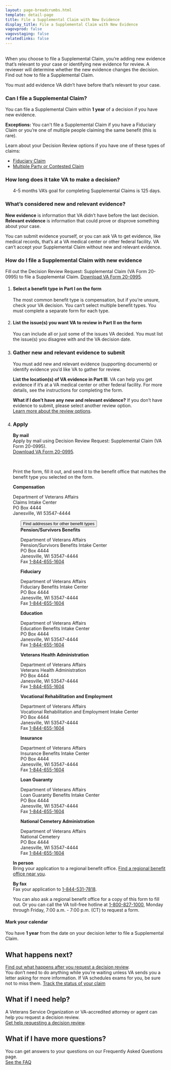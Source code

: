 ```yaml
---
layout: page-breadcrumbs.html
template: detail-page
title: File a Supplemental Claim with New Evidence
display_title: File a Supplemental Claim with New Evidence
vagovprod: false
vagovstaging: false
relatedlinks: false
---
```


<br>

<div itemprop="description" class="va-introtext">
When you choose to file a Supplemental Claim, you’re adding new evidence that’s relevant to your case or identifying new evidence for review. A reviewer will determine whether the new evidence changes the decision. Find out how to file a Supplemental Claim.
</div>

<span class="heading-level-3"><i class="far fa-copy"></i></span> You must add evidence VA didn’t have before that’s relevant to your case.

### Can I file a Supplemental Claim?

You can file a Supplemental Claim within <b>1 year</b> of a decision if you have new evidence.

**Exceptions:** You can't file a Supplemental Claim if you have a Fiduciary Claim or you’re one of multiple people claiming the same benefit (this is rare). 

Learn about your Decision Review options if you have one of these types of claims: 
- [Fiduciary Claim](/decision-reviews/fiduciary-claims/)
- [Multiple Party or Contested Claim](/decision-reviews/multiple-party-claims/)

### How long does it take VA to make a decision?

<div class="card information">
  <span class="number"><span class="heading-level-3"><i class="far fa-clock" style="margin-right: 1.5rem"></i> 4-5 months</span></span>
  <span class="description">VA’s goal for completing Supplemental Claims is 125 days.</span>
</div>

<div class="feature" markdown="0">
  
### What’s considered new and relevant evidence?

**New evidence** is information that VA didn’t have before the last decision.<br>
**Relevant evidence** is information that could prove or disprove something about your case.

You can submit evidence yourself, or you can ask VA to get evidence, like medical records, that’s at a VA medical center or other federal facility. VA can’t accept your Supplemental Claim without new and relevant evidence.

</div>

### How do I file a Supplemental Claim with new evidence
Fill out the Decision Review Request: Supplemental Claim (VA Form 20-0995) to file a Supplemental Claim. 
<a href="placeholder">Download VA Form 20-0995</a>. 

<ol class="process">
<li class="process-step list-one">

#### Select a benefit type in Part I on the form
The most common benefit type is compensation, but if you’re unsure, check your VA decision. You can’t select multiple benefit types. You must complete a separate form for each type.

</li>

<li class="process-step list-two">

#### List the issue(s) you want VA to review in Part II on the form

You can include all or just some of the issues VA decided. You must list the issue(s) you disagree with and the VA decision date.

</li>

<li class="process-step list-three">

### Gather new and relevant evidence to submit

<span class="heading-level-3"><i class="far fa-copy"></i></span> You must add new and relevant evidence (supporting documents) or identify evidence you’d like VA to gather for review. 

**List the location(s) of VA evidence in Part III**. VA can help you get evidence if it’s at a VA medical center or other federal facility. For more details, see the instructions for completing the form.

**What if I don’t have any new and relevant evidence?**
If you don’t have evidence to submit, please select another review option.
<br>
[Learn more about the review options](/decision-reviews/).

</li>

<li class="process-step list-four">

### Apply
**By mail**
<br>
Apply by mail using Decision Review Request: Supplemental Claim (VA Form 20-0995). 
<br>
<a href="placeholder">Download VA Form 20-0995</a>.

<br>

Print the form, fill it out, and send it to the benefit office that matches the benefit type you selected on the form. 

<b>Compensation</b>
<p class="va-address-block">
Department of Veterans Affairs<br>
Claims Intake Center<br>
PO Box 4444<br>
Janesville, WI 53547-4444<br>

</p>

<ul class="usa-accordion" aria-multiselectable="true">
  <button class="usa-button-unstyled usa-accordion-button" aria-controls="VA-burials-survivor-spouse">Find addresses for other benefit types</button>
    <div id="VA-burials-survivor-spouse" class="usa-accordion-content" >

<div class ="vads-u-display--flex vads-u-flex-direction--row">
<div class ="vads-u-flex--1">
  <b>Pension/Survivors Benefits</b>
    <p class="va-address-block">
Department of Veterans Affairs<br>
Pension/Survivors Benefits Intake Center<br>
PO Box 4444<br>
Janesville, WI 53547-4444<br>
Fax <a href="tel:+1phonenumber">1-844-655-1604</a><br>
    </p>
</div>

<div class ="vads-u-flex--1">
  <b>Fiduciary</b>
    <p class="va-address-block">
Department of Veterans Affairs<br>
Fiduciary Benefits Intake Center<br>
PO Box 4444<br>
Janesville, WI 53547-4444<br>
Fax <a href="tel:+1phonenumber">1-844-655-1604</a><br>
    </p>
</div>
</div>

<div class ="vads-u-display--flex vads-u-flex-direction--row">
<div class ="vads-u-flex--1">
  <b>Education</b>
    <p class="va-address-block">
Department of Veterans Affairs<br>
Education Benefits Intake Center<br>
PO Box 4444<br>
Janesville, WI 53547-4444<br>
Fax <a href="tel:+1phonenumber">1-844-655-1604</a><br>
    </p>
</div>

<div class ="vads-u-flex--1">
  <b>Veterans Health Administration</b>
    <p class="va-address-block">
Department of Veterans Affairs<br>
Veterans Health Administration<br>
PO Box 4444<br>
Janesville, WI 53547-4444<br>
Fax <a href="tel:+1phonenumber">1-844-655-1604</a><br>
    </p>
</div>
</div>

<div class ="vads-u-display--flex vads-u-flex-direction--row">
<div class ="vads-u-flex--1">
  <b>Vocational Rehabilitation and Employment</b>
    <p class="va-address-block">
     Department of Veterans Affairs<br>
     Vocational Rehabilitation and Employment Intake Center<br>
     PO Box 4444<br>
     Janesville, WI 53547-4444<br>
     Fax <a href="tel:+1phonenumber">1-844-655-1604</a><br>
    </p>
</div>


<div class ="vads-u-flex--1">
  <b>Insurance</b>
    <p class="va-address-block">
Department of Veterans Affairs<br>
Insurance Benefits Intake Center<br>
PO Box 4444<br>
Janesville, WI 53547-4444<br>
Fax <a href="tel:+1phonenumber">1-844-655-1604</a><br>
    </p>
</div>
</div>

<div class ="vads-u-display--flex vads-u-flex-direction--row">
<div class ="vads-u-flex--1">
  <b>Loan Guaranty</b>
    <p class="va-address-block">
Department of Veterans Affairs<br>
Loan Guaranty Benefits Intake Center<br>
PO Box 4444<br>
Janesville, WI 53547-4444<br>
Fax <a href="tel:+1phonenumber">1-844-655-1604</a><br>
    </p>
</div>

<div class ="vads-u-flex--1">
  <b>National Cemetery Administration</b>
    <p class="va-address-block">
Department of Veterans Affairs<br>
National Cemetery <br>
PO Box 4444<br>
Janesville, WI 53547-4444<br>
Fax <a href="tel:+1phonenumber">1-844-655-1604</a><br>
    </p>
</div>
</div>

</div>
</ul>

**In person**
<br>
Bring your application to a regional benefit office. 
[Find a regional benefit office near you](/find-locations/).

**By fax**
<br>
Fax your application to <a href="tel:+1phonenumber">1-844-531-7818</a>.

You can also ask a regional benefit office for a copy of this form to fill out. Or you can call the VA toll-free hotline at <a href="tel:+1phonenumber">1-800-827-1000</a>, Monday through Friday, 7:00 a.m. - 7:00 p.m. (CT) to request a form.
</li>
</ol>

<div class="usa-alert usa-alert-info">
  <div class="usa-alert-body">
    <h4 class="usa-alert-heading">
      Mark your calendar 
    </h4>
    <p class="usa-alert-text">
      You have <b>1 year</b> from the date on your decision letter to file a Supplemental Claim.
    </p>
  </div>
</div>

## What happens next?
[Find out what happens after you request a decision review](/decision-reviews/after-you-request-review/).
<br>
You don’t need to do anything while you’re waiting unless VA sends you a letter asking for more information. If VA schedules exams for you, be sure not to miss them.
<a href="/claim-or-appeal-status/" class="usa-button-primary">Track the status of your claim</a>


## What if I need help?
A Veterans Service Organization or VA-accredited attorney or agent can help you request a decision review. 
<br>
[Get help requesting a decision review](/decision-reviews/get-help-with-review-request/).

## What if I have more questions?
You can get answers to your questions on our Frequently Asked Questions page.
<br>
[See the FAQ](/decision-reviews/faq/)  


